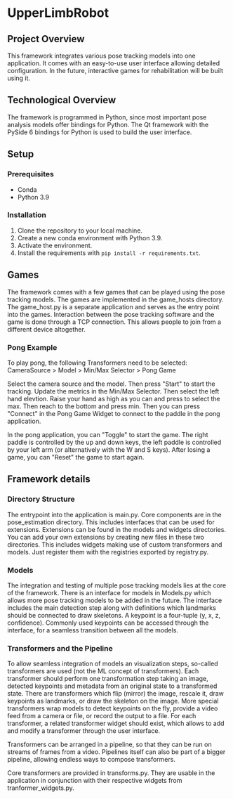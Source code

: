 # UpperLimbRobot

## Project Overview

This framework integrates various pose tracking models into one application.
It comes with an easy-to-use user interface allowing detailed configuration.
In the future, interactive games for rehabilitation will be built using it.


## Technological Overview

The framework is programmed in Python, since most important pose analysis models
offer bindings for Python. The Qt framework with the PySide 6 bindings
for Python is used to build the user interface.


## Setup
### Prerequisites
- Conda
- Python 3.9

### Installation
1. Clone the repository to your local machine.
2. Create a new conda environment with Python 3.9.
3. Activate the environment.
4. Install the requirements with `pip install -r requirements.txt`.


## Games
The framework comes with a few games that can be played using the pose tracking
models. The games are implemented in the game_hosts directory. The game_host.py
is a separate application and serves as the entry point into the games. Interaction
between the pose tracking software and the game is done through a TCP connection.
This allows people to join from a different device altogether.


### Pong Example
To play pong, the following Transformers need to be selected:
CameraSource > Model > Min/Max Selector > Pong Game

Select the camera source and the model. Then press "Start" to start the
tracking. Update the metrics in the Min/Max Selector. Then select the left hand
elevtion. Raise your hand as high as you can and press to select the max.
Then reach to the bottom and press min. Then you can press "Connect" in the
Pong Game Widget to connect to the paddle in the pong application.

In the pong application, you can "Toggle" to start the game. The right paddle
is controlled by the up and down keys, the left paddle is controlled by your left
arm (or alternatively with the W and S keys). After losing a game, you can "Reset"
the game to start again.


## Framework details

### Directory Structure
The entrypoint into the application is main.py. Core components are in the
pose_estimation directory. This includes interfaces that can be used for
extensions. Extensions can be found in the models and widgets directories.
You can add your own extensions by creating new files in these two directories.
This includes widgets making use of custom transformers and models. Just register
them with the registries exported by registry.py.

### Models
The integration and testing of multiple pose tracking models lies at the core
of the framework. There is an interface for models in Models.py which allows
more pose tracking models to be added in the future. The interface includes
the main detection step along with definitions which landmarks should be
connected to draw skeletons. A keypoint is a four-tuple (y, x, z, confidence).
Commonly used keypoints can be accessed through the interface, for a seamless
transition between all the models.

### Transformers and the Pipeline
To allow seamless integration of models an visualization steps, so-called
transformers are used (not the ML concept of transformers). Each transformer
should perform one transformation step taking an image, detected keypoints
and metadata from an original state to a transformed state. There are
transformers which flip (mirror) the image, rescale it, draw keypoints as
landmarks, or draw the skeleton on the image. More special transformers wrap
models to detect keypoints on the fly, provide a video feed from a camera or
file, or record the output to a file. For each transformer, a related
transformer widget should exist, which allows to add and modify a transformer
through the user interface.

Transformers can be arranged in a pipeline, so that they can be run on streams
of frames from a video. Pipelines itself can also be part of a bigger pipeline,
allowing endless ways to compose transformers.

Core transformers are provided in transforms.py. They are usable in the application
in conjunction with their respective widgets from tranformer_widgets.py.
